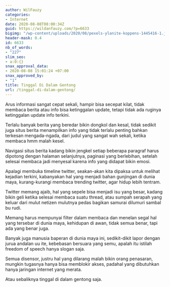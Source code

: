 ```yaml
---
author: WilFauzy
categories:
- Internet
date: 2020-08-08T08:00:34Z
guid: https://wildanfauzy.com/?p=6633
bigimg: "/wp-content/uploads/2020/08/pexels-ylanite-koppens-1445416-1.jpg"
header-mask: 0.4
id: 6633
nb_of_words:
- "227"
slim_seo:
- a:0:{}
snax_approval_data:
- 2020-08-08 15:01:24 +07:00
snax_approved_by:
- "1"
title: Tinggal Di Dalam Gentong
url: /tinggal-di-dalam-gentong/
---
```


Arus informasi sangat cepat sekali, hampir bisa secepat kilat, tidak membaca berita atau info bisa ketinggalan update, tetapi tidak ada ruginya ketinggalan update info terkini.

Terlalu banyak berita yang beredar bikin dongkol dan kesal, tidak sedikit juga situs berita menampilkan info yang tidak terlalu penting bahkan terkesan mengada-ngada, dari judul yang sangat wah sekali, ketika membaca hmm malah kesel.

Navigasi situs berita kadang bikin jengkel setiap beberapa paragraf harus dipotong dengan halaman selanjutnya, paginasi yang berlebihan, setelah selesai membaca jadi menyesal karena info yang didapat bikin emosi.

Apalagi membuka timeline twitter, seakan-akan kita dipaksa untuk melihat kejadian terkini, kabanyakan hal yang menjadi bahan gunjingan di dunia maya, kurang-kurangi membaca trending twitter, agar hidup lebih tentram.

Twitter memang ajaib, hal yang sepele bisa menjadi isu yang besar, kadang bikin geli ketika selesai membaca suatu thread, atau sumpah serapah yang keluar dari mulut netizen mulutnya pedas bagikan samurai dilumuri sambal bu rudi.

Memang harus mempunyai filter dalam membaca dan menelan segal hal yang tersebar di dunia maya, kehidupan di awan, tidak semua benar, tapi ada yang benar juga.

Banyak juga manusia baperan di dunia maya ini, sedikit-dikit lapor dengan jurua andalan uu ite, kebebasan bersuara yang semu, apalah itu istilah freedom of speech hanya slogan saja.

Semua disensor, justru hal yang dilarang malah bikin orang penasaran, mungkin tugasnya hanya bisa memblokir akses, padahal yang dibutuhkan hanya jaringan internet yang merata.

Atau sebaliknya tinggal di dalam gentong saja.